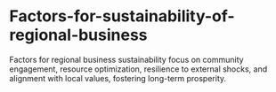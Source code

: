 # Factors-for-sustainability-of-regional-business
Factors for regional business sustainability focus on community engagement, resource optimization, resilience to external shocks, and alignment with local values, fostering long-term prosperity.
